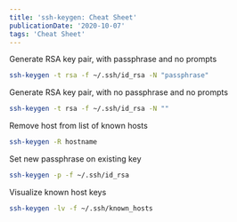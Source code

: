 ```yaml
---
title: 'ssh-keygen: Cheat Sheet'
publicationDate: '2020-10-07'
tags: 'Cheat Sheet'
---
```


Generate RSA key pair, with passphrase and no prompts
```bash
ssh-keygen -t rsa -f ~/.ssh/id_rsa -N "passphrase"
```

Generate RSA key pair, with no passphrase and no prompts
```bash
ssh-keygen -t rsa -f ~/.ssh/id_rsa -N ""
```

Remove host from list of known hosts
```bash
ssh-keygen -R hostname
```

Set new passphrase on existing key
```bash
ssh-keygen -p -f ~/.ssh/id_rsa
```

Visualize known host keys
```bash
ssh-keygen -lv -f ~/.ssh/known_hosts
```
